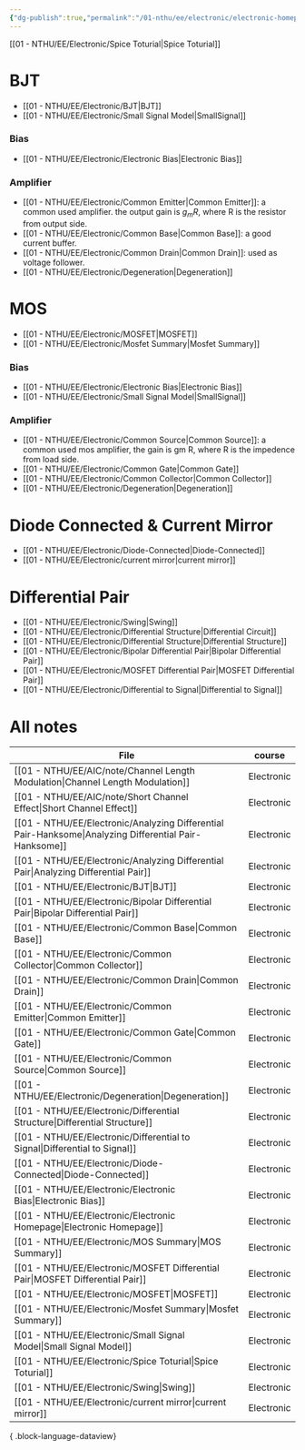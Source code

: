 ```yaml
---
{"dg-publish":true,"permalink":"/01-nthu/ee/electronic/electronic-homepage/","title":"Electronic Manpage","tags":["NTHU","NTHU/EE/Electronic"]}
---
```



[[01 - NTHU/EE/Electronic/Spice Toturial\|Spice Toturial]]
# BJT 
- [[01 - NTHU/EE/Electronic/BJT\|BJT]]
- [[01 - NTHU/EE/Electronic/Small Signal Model\|SmallSignal]]
### Bias 
- [[01 - NTHU/EE/Electronic/Electronic Bias\|Electronic Bias]]
### Amplifier
- [[01 - NTHU/EE/Electronic/Common Emitter\|Common Emitter]]: a common used amplifier. the output gain is $g_m R$, where R is the resistor from output side. 
- [[01 - NTHU/EE/Electronic/Common Base\|Common Base]]: a good current buffer.
- [[01 - NTHU/EE/Electronic/Common Drain\|Common Drain]]: used as voltage follower. 
- [[01 - NTHU/EE/Electronic/Degeneration\|Degeneration]]
# MOS
- [[01 - NTHU/EE/Electronic/MOSFET\|MOSFET]]
- [[01 - NTHU/EE/Electronic/Mosfet Summary\|Mosfet Summary]]
### Bias
- [[01 - NTHU/EE/Electronic/Electronic Bias\|Electronic Bias]]
- [[01 - NTHU/EE/Electronic/Small Signal Model\|SmallSignal]]
### Amplifier
- [[01 - NTHU/EE/Electronic/Common Source\|Common Source]]: a common used mos amplifier, the gain is gm R, where R is the impedence from load side. 
- [[01 - NTHU/EE/Electronic/Common Gate\|Common Gate]]
- [[01 - NTHU/EE/Electronic/Common Collector\|Common Collector]]
- [[01 - NTHU/EE/Electronic/Degeneration\|Degeneration]]


# Diode Connected & Current Mirror
- [[01 - NTHU/EE/Electronic/Diode-Connected\|Diode-Connected]]
- [[01 - NTHU/EE/Electronic/current mirror\|current mirror]]
# Differential Pair
- [[01 - NTHU/EE/Electronic/Swing\|Swing]]
- [[01 - NTHU/EE/Electronic/Differential Structure\|Differential Circuit]]
- [[01 - NTHU/EE/Electronic/Differential Structure\|Differential Structure]]
- [[01 - NTHU/EE/Electronic/Bipolar Differential Pair\|Bipolar Differential Pair]]
- [[01 - NTHU/EE/Electronic/MOSFET Differential Pair\|MOSFET Differential Pair]]
- [[01 - NTHU/EE/Electronic/Differential to Signal\|Differential to Signal]]


# All notes 
| File                                                                                                      | course     |
| --------------------------------------------------------------------------------------------------------- | ---------- |
| [[01 - NTHU/EE/AIC/note/Channel Length Modulation\|Channel Length Modulation]]                         | Electronic |
| [[01 - NTHU/EE/AIC/note/Short Channel Effect\|Short Channel Effect]]                                   | Electronic |
| [[01 - NTHU/EE/Electronic/Analyzing Differential Pair-Hanksome\|Analyzing Differential Pair-Hanksome]] | Electronic |
| [[01 - NTHU/EE/Electronic/Analyzing Differential Pair\|Analyzing Differential Pair]]                   | Electronic |
| [[01 - NTHU/EE/Electronic/BJT\|BJT]]                                                                   | Electronic |
| [[01 - NTHU/EE/Electronic/Bipolar Differential Pair\|Bipolar Differential Pair]]                       | Electronic |
| [[01 - NTHU/EE/Electronic/Common Base\|Common Base]]                                                   | Electronic |
| [[01 - NTHU/EE/Electronic/Common Collector\|Common Collector]]                                         | Electronic |
| [[01 - NTHU/EE/Electronic/Common Drain\|Common Drain]]                                                 | Electronic |
| [[01 - NTHU/EE/Electronic/Common Emitter\|Common Emitter]]                                             | Electronic |
| [[01 - NTHU/EE/Electronic/Common Gate\|Common Gate]]                                                   | Electronic |
| [[01 - NTHU/EE/Electronic/Common Source\|Common Source]]                                               | Electronic |
| [[01 - NTHU/EE/Electronic/Degeneration\|Degeneration]]                                                 | Electronic |
| [[01 - NTHU/EE/Electronic/Differential Structure\|Differential Structure]]                             | Electronic |
| [[01 - NTHU/EE/Electronic/Differential to Signal\|Differential to Signal]]                             | Electronic |
| [[01 - NTHU/EE/Electronic/Diode-Connected\|Diode-Connected]]                                           | Electronic |
| [[01 - NTHU/EE/Electronic/Electronic Bias\|Electronic Bias]]                                           | Electronic |
| [[01 - NTHU/EE/Electronic/Electronic Homepage\|Electronic Homepage]]                                   | Electronic |
| [[01 - NTHU/EE/Electronic/MOS Summary\|MOS Summary]]                                                   | Electronic |
| [[01 - NTHU/EE/Electronic/MOSFET Differential Pair\|MOSFET Differential Pair]]                         | Electronic |
| [[01 - NTHU/EE/Electronic/MOSFET\|MOSFET]]                                                             | Electronic |
| [[01 - NTHU/EE/Electronic/Mosfet Summary\|Mosfet Summary]]                                             | Electronic |
| [[01 - NTHU/EE/Electronic/Small Signal Model\|Small Signal Model]]                                     | Electronic |
| [[01 - NTHU/EE/Electronic/Spice Toturial\|Spice Toturial]]                                             | Electronic |
| [[01 - NTHU/EE/Electronic/Swing\|Swing]]                                                               | Electronic |
| [[01 - NTHU/EE/Electronic/current mirror\|current mirror]]                                             | Electronic |

{ .block-language-dataview}
